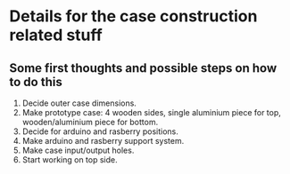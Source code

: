 # Details for the case construction related stuff

## Some first thoughts and possible steps on how to do this 

1. Decide outer case dimensions.
2. Make prototype case: 4 wooden sides, single aluminium piece for top,  wooden/aluminium piece for bottom.
3. Decide for arduino and rasberry positions.
4. Make arduino and rasberry support system.
5. Make case input/output holes.
6. Start working on top side.
